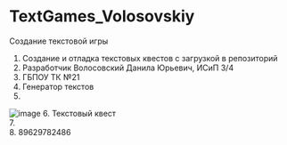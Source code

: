 # TextGames_Volosovskiy
Создание текстовой игры
1. Создание и отладка текстовых квестов с загрузкой в репозиторий
2. Разработчик Волосовский Данила Юрьевич, ИСиП 3/4
3. ГБПОУ ТК №21
4. Генератор текстов
5.    
![image](https://user-images.githubusercontent.com/91224596/139096885-4d760332-2b9b-484d-a850-9f6d48290eac.png)
6. Текстовый квест     
7.       
8. 89629782486    
